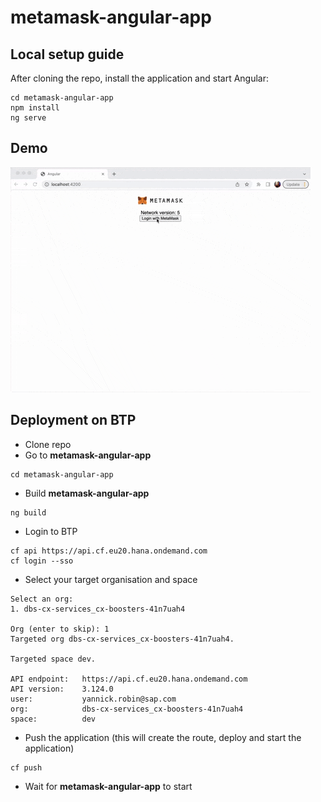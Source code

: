 # metamask-angular-app

## Local setup guide
After cloning the repo, install the application and start Angular:
```
cd metamask-angular-app
npm install
ng serve
```

## Demo

![metamask-ng-demo](metamask-ng-demo.gif)

## Deployment on BTP
- Clone repo
- Go to **metamask-angular-app**
```
cd metamask-angular-app
```
- Build **metamask-angular-app**
```
ng build
```
- Login to BTP
```
cf api https://api.cf.eu20.hana.ondemand.com
cf login --sso
```
- Select your target organisation and space
```
Select an org:
1. dbs-cx-services_cx-boosters-41n7uah4

Org (enter to skip): 1
Targeted org dbs-cx-services_cx-boosters-41n7uah4.

Targeted space dev.

API endpoint:   https://api.cf.eu20.hana.ondemand.com
API version:    3.124.0
user:           yannick.robin@sap.com
org:            dbs-cx-services_cx-boosters-41n7uah4
space:          dev
```
- Push the application (this will create the route, deploy and start the application)
```
cf push
```
- Wait for **metamask-angular-app** to start
```
